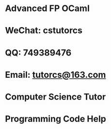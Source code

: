 # Advanced FP OCaml

# WeChat: cstutorcs

# QQ: 749389476

# Email: tutorcs@163.com

# Computer Science Tutor

# Programming Code Help

